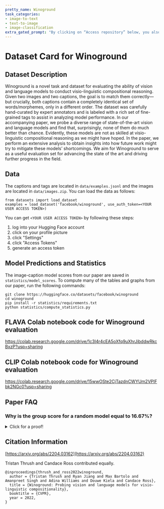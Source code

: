 ```yaml
---
pretty_name: Winoground
task_categories:
- image-to-text
- text-to-image
- image-classification
extra_gated_prompt: "By clicking on “Access repository” below, you also agree that you are using it solely for research purposes. The full license agreement is available in the dataset files."
---
```

# Dataset Card for Winoground

## Dataset Description
Winoground is a novel task and dataset for evaluating the ability of vision and language models to conduct visio-linguistic compositional reasoning. Given two images and two captions, the goal is to match them correctly—but crucially, both captions contain a completely identical set of words/morphemes, only in a different order. The dataset was carefully hand-curated by expert annotators and is labeled with a rich set of fine-grained tags to assist in analyzing model performance. In our accompanying paper, we probe a diverse range of state-of-the-art vision and language models and find that, surprisingly, none of them do much better than chance. Evidently, these models are not as skilled at visio-linguistic compositional reasoning as we might have hoped. In the paper, we perform an extensive analysis to obtain insights into how future work might try to mitigate these models’ shortcomings. We aim for Winoground to serve as a useful evaluation set for advancing the state of the art and driving further progress in the field.

## Data
The captions and tags are located in `data/examples.jsonl` and the images are located in `data/images.zip`. You can load the data as follows:
```
from datasets import load_dataset
examples = load_dataset('facebook/winoground', use_auth_token=<YOUR USER ACCESS TOKEN>)
```
You can get `<YOUR USER ACCESS TOKEN>` by following these steps:
1) log into your Hugging Face account
2) click on your profile picture
3) click "Settings"
4) click "Access Tokens"
5) generate an access token

## Model Predictions and Statistics
The image-caption model scores from our paper are saved in `statistics/model_scores`. To compute many of the tables and graphs from our paper, run the following commands:
```
git clone https://huggingface.co/datasets/facebook/winoground
cd winoground
pip install -r statistics/requirements.txt
python statistics/compute_statistics.py
```

## FLAVA Colab notebook code for Winoground evaluation
https://colab.research.google.com/drive/1c3l4r4cEA5oXfq9uXhrJibddwRkcBxzP?usp=sharing

## CLIP Colab notebook code for Winoground evaluation
https://colab.research.google.com/drive/15wwOSte2CjTazdnCWYUm2VPlFbk2NGc0?usp=sharing

## Paper FAQ

### Why is the group score for a random model equal to 16.67%?

<details>
  <summary>Click for a proof!</summary>
  
  Intuitively, we might think that we can multiply the probabilities from the image and text score to get 1/16 = 6.25%. But, these scores are not conditionally independent. We can find the correct probability with combinatorics:

  For ease of notation, let:
  - a = s(c_0, i_0)
  - b = s(c_1, i_0)
  - c = s(c_1, i_1)
  - d = s(c_0, i_1)
  
  The group score is defined as 1 if a > b, a > d, c > b, c > d and 0 otherwise.
  
  As one would say to GPT-3, let's think step by step:
  
  1. There are 4! = 24 different orderings of a, c, b, d.
  2. There are only 4 orderings for which a > b, a > d, c > b, c > d:
  - a, c, b, d
  - a, c, d, b
  - c, a, b, d
  - c, a, d, b
  3. No ordering is any more likely than another because a, b, c, d are sampled from the same random distribution.
  4. We can conclude that the probability of a group score of 1 is 4/24 = 0.166...
</details>

## Citation Information

[https://arxiv.org/abs/2204.03162](https://arxiv.org/abs/2204.03162)

Tristan Thrush and Candace Ross contributed equally.
```
@inproceedings{thrush_and_ross2022winoground,
  author = {Tristan Thrush and Ryan Jiang and Max Bartolo and Amanpreet Singh and Adina Williams and Douwe Kiela and Candace Ross},
  title = {Winoground: Probing vision and language models for visio-linguistic compositionality},
  booktitle = {CVPR},
  year = 2022,
}
```